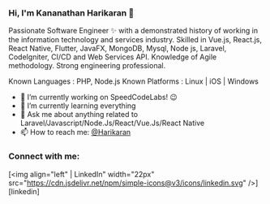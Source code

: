 ### Hi, I'm Kananathan Harikaran 👋

Passionate Software Engineer ✨ with a demonstrated history of working in the information technology and services industry. Skilled in Vue.js, React.js, React Native, Flutter, JavaFX, MongoDB, Mysql, Node js, Laravel, CodeIgniter, CI/CD and Web Services API. Knowledge of Agile methodology. Strong engineering professional.

Known Languages : PHP, Node.js
Known Platforms : Linux | iOS | Windows

- 🔭 I’m currently working on SpeedCodeLabs! :wink: 
- 🌱 I’m currently learning everything
- 💬 Ask me about anything related to Laravel/Javascript/Node.Js/React/Vue.Js/React Native
- 📫 How to reach me: [@Harikaran](https://www.linkedin.com/in/harikaran-kananathan-48006a1a0/)


### Connect with me:

[<img align="left" | LinkedIn" width="22px" src="https://cdn.jsdelivr.net/npm/simple-icons@v3/icons/linkedin.svg" />][linkedin]


<!-- 📕 Latest Blog Posts -->
<!-- BLOG-POST-LIST:START -->
<!-- BLOG-POST-LIST:END -->

